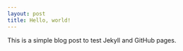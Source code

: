 ```yaml
---
layout: post
title: Hello, world!
---
```


This is a simple blog post to test Jekyll and GitHub pages.